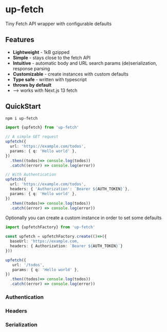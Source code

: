 # up-fetch

Tiny Fetch API wrapper with configurable defaults

## Features

* **Lightweight** - 1kB gzipped
* **Simple** - stays close to the fetch API
* **Intuitive** - automatic body and URL search params (de)serialization, response parsing
* **Customizable** - create instances with custom defaults
* **Type safe** - written with typescript
* **throws by default**
* --> works with Next.js 13 fetch

## QuickStart

```bash
npm i up-fetch
```

```ts
import {upfetch} from 'up-fetch'

// A simple GET request
upfetch({
  url: 'https://example.com/todos',
  params: { q: 'Hello world' },
})
  .then((todos)=> console.log(todos))
  .catch((error) => console.log(error))

// With Authentication
upfetch({
  url: 'https://example.com/todos',
  headers: { 'Authorization': `Bearer ${AUTH_TOKEN}`},
  params: { q: 'Hello world' },
})
  .then((todos)=> console.log(todos))
  .catch((error) => console.log(error))
```

Optionally you can create a custom instance in order to set some defaults

```ts
import {upfetchFactory} from 'up-fetch'

const upfetch = upfetchFactory.create(()=>({
  baseUrl: 'https://example.com,
  headers: { Authorization: `Bearer ${AUTH_TOKEN}`}
}))

upfetch({
   url: '/todos',
   params: { q: 'Hello world' },
})
  .then((todos)=> console.log(todos))
  .catch((error) => console.log(error))
```

### Authentication

### Headers

### Serialization
